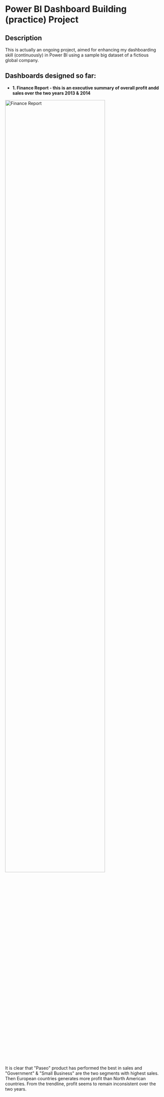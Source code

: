 
<h1> Power BI Dashboard Building (practice) Project </h1>

<h2>Description</h2>
This is actually an ongoing project, aimed for enhancing my dashboarding skill (continuously) in Power BI using a sample big dataset of a fictious global company.
<br />

<h2>Dashboards designed so far: </h2>

- <b>1. Finance Report - this is an executive summary of overall profit andd sales over the two years 2013 & 2014 </b>

<img src="https://i.imgur.com/QByqqTv.png" height="80%" width="80%" alt="Finance Report"/>
<br />
It is clear that "Paseo" product has performed the best in sales and "Government" & "Small Business" are the two segments with highest sales. Then European countries generates more profit than North American countries. From the trendline, profit seems to remain inconsistent over the two years.


<!--
 ```diff
- text in red
+ text in green
! text in orange
# text in gray
@@ text in purple (and bold)@@
```
--!>
